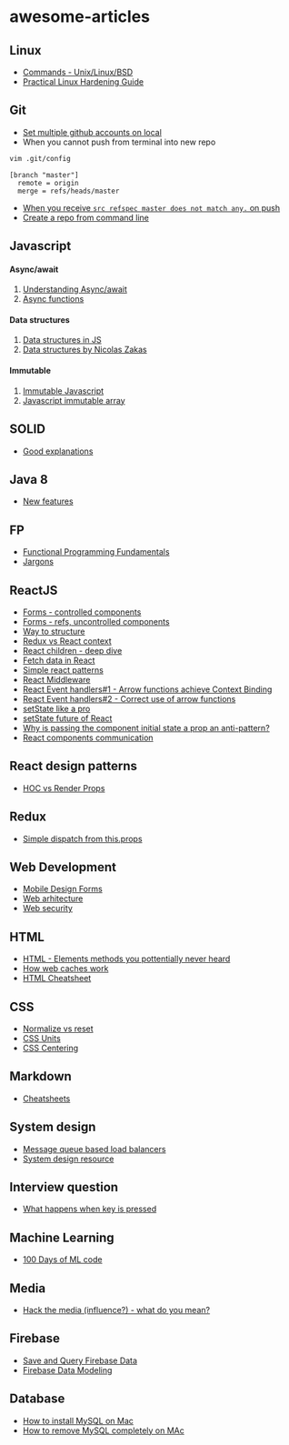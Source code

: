 # awesome-articles

## Linux
* [Commands - Unix/Linux/BSD](http://cb.vu/unixtoolbox.xhtml)
* [Practical Linux Hardening Guide](https://github.com/trimstray/the-practical-linux-hardening-guide?utm_source=programmingdigest&utm_medium=email&utm_campaign=featured#information_source-introduction-3)

## Git
* [Set multiple github accounts on local](https://medium.freecodecamp.org/manage-multiple-github-accounts-the-ssh-way-2dadc30ccaca)
* When you cannot push from terminal into new repo
```bash
vim .git/config
```
```vim
[branch "master"]
  remote = origin
  merge = refs/heads/master
```
* [When you receive ```src refspec master does not match any.``` on push](https://georgik.rocks/common-mistake-when-creating-new-git-repo/)
* [Create a repo from command line](https://www.viget.com/articles/create-a-github-repo-from-the-command-line/) 

## Javascript
#### Async/await
1. [Understanding Async/await](https://hackernoon.com/understanding-async-await-in-javascript-1d81bb079b2c)
2. [Async functions](https://alligator.io/js/async-functions)

#### Data structures
1. [Data structures in JS ](http://blog.benoitvallon.com/data-structures-in-javascript/data-structures-in-javascript)
2. [Data structures by Nicolas Zakas](https://github.com/nzakas/computer-science-in-javascript/tree/master/data-structures)

#### Immutable
1. [Immutable Javascript](https://wecodetheweb.com/2016/02/12/immutable-javascript-using-es6-and-beyond/)
2. [Javascript immutable array](https://vincent.billey.me/pure-javascript-immutable-array/)

## SOLID
* [Good explanations](https://android.jlelse.eu/solid-principles-the-definitive-guide-75e30a284dea)

## Java 8 
* [New features](http://winterbe.com/posts/2014/03/16/java-8-tutorial/)

## FP
* [Functional Programming Fundamentals](https://www.matthewgerstman.com/functional-programming-fundamentals/?utm_source=reactdigest&utm_medium=email&utm_campaign=featured)
* [Jargons](https://github.com/hemanth/functional-programming-jargon)

## ReactJS
* [Forms - controlled components](https://lorenstewart.me/2016/10/31/react-js-forms-controlled-components/)
* [Forms - refs, uncontrolled components](https://lorenstewart.me/2017/06/10/react-js-forms-using-refs/)
* [Way to structure](https://hackernoon.com/the-100-correct-way-to-structure-a-react-app-or-why-theres-no-such-thing-3ede534ef1ed)
* [Redux vs React context](https://daveceddia.com/context-api-vs-redux/?utm_source=reactdigest&utm_medium=email&utm_campaign=featured)
* [React children - deep dive](https://mxstbr.blog/2017/02/react-children-deepdive/)
* [Fetch data in React](https://www.robinwieruch.de/react-fetching-data/)
* [Simple react patterns](http://lucasmreis.github.io/blog/simple-react-patterns/)
* [React Middleware](https://medium.com/@jacobp100/you-arent-using-redux-middleware-enough-94ffe991e6)
* [React Event handlers#1 - Arrow functions achieve Context Binding]()
* [React Event handlers#2 - Correct use of arrow functions](https://stackoverflow.com/questions/48699573/correct-use-of-arrow-functions-in-react)
* [setState like a pro](https://medium.freecodecamp.org/get-pro-with-react-setstate-in-10-minutes-d38251d1c781)
* [setState future of React](https://medium.freecodecamp.org/functional-setstate-is-the-future-of-react-374f30401b6b)
* [Why is passing the component initial state a prop an anti-pattern?](https://stackoverflow.com/questions/28785106/reactjs-why-is-passing-the-component-initial-state-a-prop-an-anti-pattern)
* [React components communication](https://www.javascriptstuff.com/component-communication/#the-8-strategies)

## React design patterns
* [HOC vs Render Props](https://www.richardkotze.com/coding/hoc-vs-render-props-react)

## Redux

* [Simple dispatch from this.props](https://stackoverflow.com/questions/34458261/how-to-get-simple-dispatch-from-this-props-using-connect-w-redux)

## Web Development
* [Mobile Design Forms](https://www.smashingmagazine.com/2018/08/best-practices-for-mobile-form-design/)
* [Web arhitecture](https://engineering.videoblocks.com/web-architecture-101-a3224e126947)
* [Web security](https://github.com/vasanthk/web-security-basics#csrf-cross-site-request-forgery)

## HTML
* [HTML - Elements methods you pottentially never heard](https://hackernoon.com/15-html-element-methods-youve-potentially-never-heard-of-fc6863e41b2a)
* [How web caches work](http://www.web-caching.com/mnot_tutorial/how.html)
* [HTML Cheatsheet](http://www.simplehtmlguide.com/cheatsheet.php)

## CSS
* [Normalize vs reset](http://nicolasgallagher.com/about-normalize-css/)
* [CSS Units](https://www.w3schools.com/cssref/css_units.asp)
* [CSS Centering](https://flaviocopes.com/css-centering/)

## Markdown
* [Cheatsheets](https://github.com/adam-p/markdown-here/wiki/Markdown-Cheatsheet)

## System design
* [Message queue based load balancers](https://zef.me/message-queue-based-load-balancing-c3905dd18f7)
* [System design resource](https://github.com/donnemartin/system-design-primer)

## Interview question
* [What happens when key is pressed](https://github.com/alex/what-happens-when#the-g-key-is-pressed)

## Machine Learning
* [100 Days of ML code](https://github.com/Avik-Jain/100-Days-Of-ML-Code)

## Media
* [Hack the media (influence?) - what do you mean?](https://github.com/nemild/hack-the-media)

## Firebase
* [Save and Query Firebase Data](https://howtofirebase.com/save-and-query-firebase-data-ed73fb8c6e3a)
* [Firebase Data Modeling](https://howtofirebase.com/firebase-data-modeling-939585ade7f4)

## Database
* [How to install MySQL on Mac](https://www.youtube.com/watch?v=jzvsotmNrK8)
* [How to remove MySQL completely on MAc](https://gist.github.com/vitorbritto/0555879fe4414d18569d)
